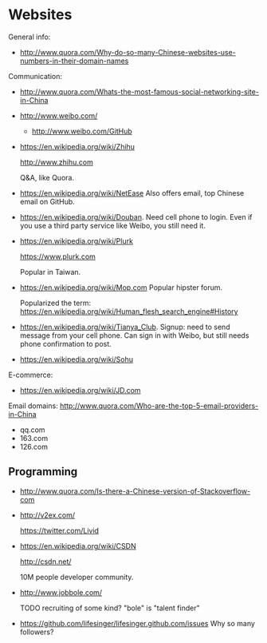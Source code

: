 # Websites

General info:

-   http://www.quora.com/Why-do-so-many-Chinese-websites-use-numbers-in-their-domain-names

Communication:

-   <http://www.quora.com/Whats-the-most-famous-social-networking-site-in-China>

-   http://www.weibo.com/

    - http://www.weibo.com/GitHub

-   <https://en.wikipedia.org/wiki/Zhihu>

    <http://www.zhihu.com>

    Q&A, like Quora.

-   <https://en.wikipedia.org/wiki/NetEase> Also offers email, top Chinese email on GitHub.

-   <https://en.wikipedia.org/wiki/Douban>. Need cell phone to login. Even if you use a third party service like Weibo, you still need it.

-   <https://en.wikipedia.org/wiki/Plurk>

    <https://www.plurk.com>

    Popular in Taiwan.

-   <https://en.wikipedia.org/wiki/Mop.com> Popular hipster forum.

    Popularized the term: <https://en.wikipedia.org/wiki/Human_flesh_search_engine#History>

-   <https://en.wikipedia.org/wiki/Tianya_Club>. Signup: need to send message from your cell phone. Can sign in with Weibo, but still needs phone confirmation to post.

-   <https://en.wikipedia.org/wiki/Sohu>

E-commerce:

-   <https://en.wikipedia.org/wiki/JD.com>

Email domains: <http://www.quora.com/Who-are-the-top-5-email-providers-in-China>

-   qq.com
-   163.com
-   126.com

## Programming

-   <http://www.quora.com/Is-there-a-Chinese-version-of-Stackoverflow-com>

-   <http://v2ex.com/>

    <https://twitter.com/Livid>

-   <https://en.wikipedia.org/wiki/CSDN>

    <http://csdn.net/>

    10M people developer community.

-   <http://www.jobbole.com/>

    TODO recruiting of some kind? "bole" is "talent finder"

-   https://github.com/lifesinger/lifesinger.github.com/issues Why so many followers?
